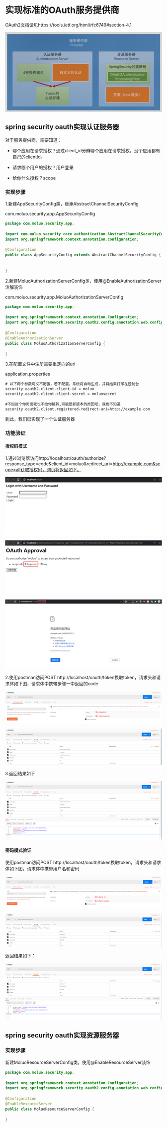 # 实现标准的OAuth服务提供商

OAuth2文档请见https://tools.ietf.org/html/rfc6749#section-4.1

![](./media/spring_security_oauth.png)

## spring security oauth实现认证服务器

对于服务提供商，需要知道：

- 哪个应用在请求授权？通过client_id分辨哪个应用在请求授权，没个应用都有自己的clientId。

- 请求哪个用户的授权？用户登录

- 给你什么授权？scope

### 实现步骤

1.新建AppSecurityConfig类，继承AbstractChannelSecurityConfig

com.moluo.security.app.AppSecurityConfig

```java
package com.moluo.security.app;

import com.moluo.security.core.authentication.AbstractChannelSecurityConfig;
import org.springframework.context.annotation.Configuration;

@Configuration
public class AppSecurityConfig extends AbstractChannelSecurityConfig {


}
```

2.新建MoluoAuthorizationServerConfig类，使用@EnableAuthorizationServer注解装饰

com.moluo.security.app.MoluoAuthorizationServerConfig

```java
package com.moluo.security.app;

import org.springframework.context.annotation.Configuration;
import org.springframework.security.oauth2.config.annotation.web.configuration.EnableAuthorizationServer;

@Configuration
@EnableAuthorizationServer
public class MoluoAuthorizationServerConfig {

}
```

3.在配置文件中注册需要重定向的url

application.properties

```properties
# 以下两个参数可义不配置，若不配置，系统将自动生成，并将结果打印在控制台
security.oauth2.client.client-id = moluo
security.oauth2.client.client-secret = moluosecret 

#不加这个你页面死也不给你跳转,可能是新版本的原因吧，我也不知道
security.oauth2.client.registered-redirect-uri=http://example.com
```

到此，我们已实现了一个认证服务器

### 功能验证

#### 授权码模式

1.通过浏览器访问http://localhost/oauth/authorize?response_type=code&client_id=moluo&redirect_uri=http://example.com&scope=all获取授权码，网页将返回如下。

![](./media/授权请求login.png)

![](./media/授权请求approve.png)

![](./media/授权请求.png)

2.使用postman访问POST http://localhost/oauth/token换取token，请求头和请求体如下图，请求体中携带步骤一中返回的code

![](./media/授权请求headers.png)

![](./media/授权请求body.png)

3.返回结果如下

![](./media/授权请求response.png)

#### 密码模式验证

使用postman访问POST http://localhost/oauth/token换取token，请求头和请求体如下图，请求体中携带用户名和密码

![](./media/授权请求密码模式heager.png)

![](./media/授权请求密码模式body.png)

返回结果如下：

![](./media/授权请求密码模式response.png)

## spring security oauth实现资源服务器

### 实现步骤

新建MoluoResourceServerConfig类，使用@EnableResourceServer装饰

```java
package com.moluo.security.app;

import org.springframework.context.annotation.Configuration;
import org.springframework.security.oauth2.config.annotation.web.configuration.EnableResourceServer;

@Configuration
@EnableResourceServer
public class MoluoResourceServerConfig {

}
```
